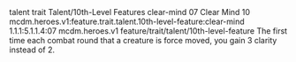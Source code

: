<ability>
  <metadata>
    <class>talent</class>
    <feature_type>trait</feature_type>
    <file_dpath>Talent/10th-Level Features</file_dpath>
    <item_id>clear-mind</item_id>
    <item_index>07</item_index>
    <item_name>Clear Mind</item_name>
    <level>10</level>
    <scc>mcdm.heroes.v1:feature.trait.talent.10th-level-feature:clear-mind</scc>
    <scdc>1.1.1:5.1.1.4:07</scdc>
    <source>mcdm.heroes.v1</source>
    <type>feature/trait/talent/10th-level-feature</type>
  </metadata>
  <effects>
    <effect type="mundane">The first time each combat round that a creature is force moved, you gain 3 clarity instead of 2.</effect>
  </effects>
</ability>
